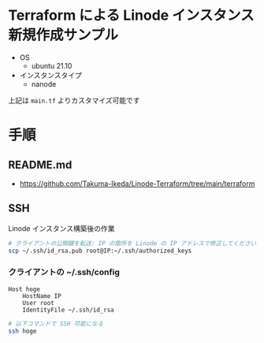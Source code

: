 # Terraform による Linode インスタンス新規作成サンプル

- OS
  - ubuntu 21.10
- インスタンスタイプ
  - nanode

上記は `main.tf` よりカスタマイズ可能です

# 手順

## README.md

- https://github.com/Takuma-Ikeda/Linode-Terraform/tree/main/terraform

## SSH

Linode インスタンス構築後の作業

```sh
# クライアントの公開鍵を転送: IP の箇所を Linode の IP アドレスで修正してください
scp ~/.ssh/id_rsa.pub root@IP:~/.ssh/authorized_keys
```

### クライアントの ~/.ssh/config

```
Host hoge
    HostName IP
    User root
    IdentityFile ~/.ssh/id_rsa
```

```sh
# 以下コマンドで SSH 可能になる
ssh hoge
```
